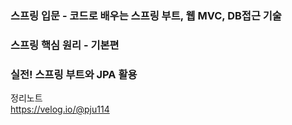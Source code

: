 ### 스프링 입문 - 코드로 배우는 스프링 부트, 웹 MVC, DB접근 기술<br>
### 스프링 핵심 원리 - 기본편<br>

### 실전! 스프링 부트와 JPA 활용<br>

정리노트<br>
https://velog.io/@pju114
